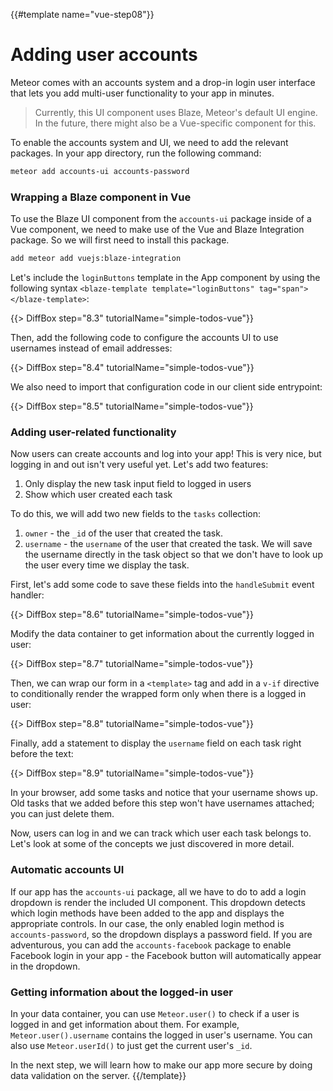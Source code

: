 {{#template name="vue-step08"}}

# Adding user accounts

Meteor comes with an accounts system and a drop-in login user interface that lets you add multi-user functionality to your app in minutes.

> Currently, this UI component uses Blaze, Meteor's default UI engine. In the future, there might also be a Vue-specific component for this.

To enable the accounts system and UI, we need to add the relevant packages. In your app directory, run the following command:

```bash
meteor add accounts-ui accounts-password
```

### Wrapping a Blaze component in Vue

To use the Blaze UI component from the `accounts-ui` package inside of a Vue component, we need to make use of the Vue and Blaze Integration package. So we will first need to install this package.

```sh
add meteor add vuejs:blaze-integration
```

Let's include the `loginButtons` template in the App component by using the following syntax `<blaze-template template="loginButtons" tag="span"></blaze-template>`:

{{> DiffBox step="8.3" tutorialName="simple-todos-vue"}}

Then, add the following code to configure the accounts UI to use usernames instead of email addresses:

{{> DiffBox step="8.4" tutorialName="simple-todos-vue"}}

We also need to import that configuration code in our client side entrypoint:

{{> DiffBox step="8.5" tutorialName="simple-todos-vue"}}

### Adding user-related functionality

Now users can create accounts and log into your app! This is very nice, but logging in and out isn't very useful yet. Let's add two features:

1. Only display the new task input field to logged in users
2. Show which user created each task

To do this, we will add two new fields to the `tasks` collection:

1. `owner` - the `_id` of the user that created the task.
2. `username` - the `username` of the user that created the task. We will save the username directly in the task object so that we don't have to look up the user every time we display the task.

First, let's add some code to save these fields into the `handleSubmit` event handler:

{{> DiffBox step="8.6" tutorialName="simple-todos-vue"}}

Modify the data container to get information about the currently logged in user:

{{> DiffBox step="8.7" tutorialName="simple-todos-vue"}}

Then, we can wrap our form in a `<template>` tag and add in a `v-if` directive to conditionally render the wrapped form only when there is a logged in user:

{{> DiffBox step="8.8" tutorialName="simple-todos-vue"}}

Finally, add a statement to display the `username` field on each task right before the text:

{{> DiffBox step="8.9" tutorialName="simple-todos-vue"}}

In your browser, add some tasks and notice that your username shows up. Old tasks that we added before this step won't have usernames attached; you can just delete them.

Now, users can log in and we can track which user each task belongs to. Let's look at some of the concepts we just discovered in more detail.

### Automatic accounts UI

If our app has the `accounts-ui` package, all we have to do to add a login dropdown is render the included UI component. This dropdown detects which login methods have been added to the app and displays the appropriate controls. In our case, the only enabled login method is `accounts-password`, so the dropdown displays a password field. If you are adventurous, you can add the `accounts-facebook` package to enable Facebook login in your app - the Facebook button will automatically appear in the dropdown.

### Getting information about the logged-in user

In your data container, you can use `Meteor.user()` to check if a user is logged in and get information about them. For example, `Meteor.user().username` contains the logged in user's username. You can also use `Meteor.userId()` to just get the current user's `_id`.

In the next step, we will learn how to make our app more secure by doing data validation on the server.
{{/template}}
